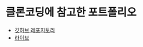 # 클론코딩에 참고한 포트폴리오

- [깃허브 레포지토리](https://github.com/RyanFitzgerald/devportfolio)
- [라이브](https://ryanfitzgerald.ca/devportfolio/)
